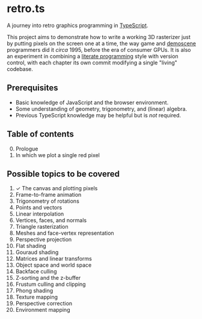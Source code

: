 # retro.ts

A journey into retro graphics programming in [TypeScript][ts].

This project aims to demonstrate how to write a working 3D rasterizer just by putting pixels on the screen one at a time, the way game and [demoscene][demo] programmers did it _circa_ 1995, before the era of consumer GPUs. It is also an experiment in combining a [literate programming][litprog] style with version control, with each chapter its own commit modifying a single "living" codebase.

## Prerequisites

* Basic knowledge of JavaScript and the browser environment.
* Some understanding of geometry, trigonometry, and (linear) algebra.
* Previous TypeScript knowledge may be helpful but is _not_ required.

## Table of contents

0. Prologue
1. In which we plot a single red pixel

## Possible topics to be covered

1. ✓ The canvas and plotting pixels
1. Frame-to-frame animation
1. Trigonometry of rotations
1. Points and vectors
1. Linear interpolation
1. Vertices, faces, and normals
1. Triangle rasterization
1. Meshes and face-vertex representation
1. Perspective projection
1. Flat shading
1. Gouraud shading
1. Matrices and linear transforms
1. Object space and world space
1. Backface culling
1. Z-sorting and the z-buffer
1. Frustum culling and clipping
1. Phong shading
1. Texture mapping
1. Perspective correction
1. Environment mapping

[ts]: https://www.typescriptlang.org/
[demo]: https://en.wikipedia.org/wiki/Demoscene
[litprog]: https://en.wikipedia.org/wiki/Literate_programming